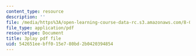 ```yaml
---
content_type: resource
description: ''
file: /media/https%3A/open-learning-course-data-rc.s3.amazonaws.com/8-01sc-classical-mechanics-fall-2016/542651eebff015e780bd2b0420394854_CcJoqITNvh0.pdf
file_type: application/pdf
resourcetype: Document
title: 3play pdf file
uid: 542651ee-bff0-15e7-80bd-2b0420394854
---
```

